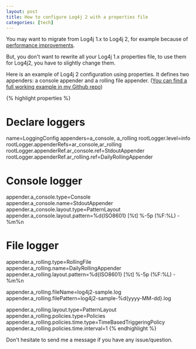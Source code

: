 ```yaml
---
layout: post
title: How to configure Log4j 2 with a properties file
categories: [tech]
---
```

You may want to migrate from Log4j 1.x to Log4j 2, for example because of <a href="https://logging.apache.org/log4j/2.x/performance.html" target="_blank">performance improvements</a>.

<!--more-->

But, you don't want to rewrite all your Log4j 1.x properties file, to use them for Log4j2, you have to slightly change them.

Here is an example of Log4j 2 configuration using properties. It defines two appenders: a console appender and a rolling file appender. (<a href="https://github.com/vianneyfaivre/spring-boot-log4j2-sample" target="_blank">You can find a full working example in my Github repo</a>)

{% highlight properties %}
# Declare loggers
name=LoggingConfig
appenders=a_console, a_rolling
rootLogger.level=info
rootLogger.appenderRefs=ar_console,ar_rolling
rootLogger.appenderRef.ar_console.ref=StdoutAppender
rootLogger.appenderRef.ar_rolling.ref=DailyRollingAppender

# Console logger
appender.a_console.type=Console
appender.a_console.name=StdoutAppender
appender.a_console.layout.type=PatternLayout
appender.a_console.layout.pattern=%d{ISO8601} [%t] %-5p (%F\:%L) - %m%n

# File logger
appender.a_rolling.type=RollingFile
appender.a_rolling.name=DailyRollingAppender
appender.a_rolling.layout.pattern=%d{ISO8601} [%t] %-5p (%F\:%L) - %m%n

appender.a_rolling.fileName=log4j2-sample.log
appender.a_rolling.filePattern=log4j2-sample-%d{yyyy-MM-dd}.log

appender.a_rolling.layout.type=PatternLayout
appender.a_rolling.policies.type=Policies
appender.a_rolling.policies.time.type=TimeBasedTriggeringPolicy
appender.a_rolling.policies.time.interval=1
{% endhighlight %}

Don't hesitate to send me a message if you have any issue/question.
